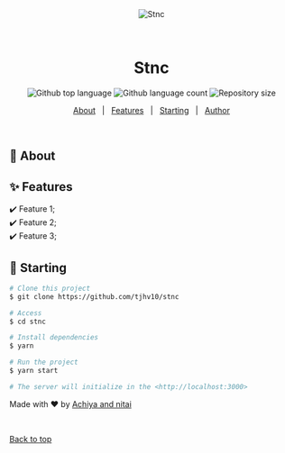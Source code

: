 <div align="center" id="top"> 
  <img src="./.github/app.gif" alt="Stnc" />

  &#xa0;

  <!-- <a href="https://stnc.netlify.app">Demo</a> -->
</div>

<h1 align="center">Stnc</h1>

<p align="center">
  <img alt="Github top language" src="https://img.shields.io/github/languages/top/tjhv10/stnc?color=56BEB8">

  <img alt="Github language count" src="https://img.shields.io/github/languages/count/tjhv10/stnc?color=56BEB8">

  <img alt="Repository size" src="https://img.shields.io/github/repo-size/tjhv10/stnc?color=56BEB8">

  <!-- <img alt="Github issues" src="https://img.shields.io/github/issues/{{YOUR_GITHUB_USERNAME}}/stnc?color=56BEB8" /> -->

  <!-- <img alt="Github forks" src="https://img.shields.io/github/forks/{{YOUR_GITHUB_USERNAME}}/stnc?color=56BEB8" /> -->

  <!-- <img alt="Github stars" src="https://img.shields.io/github/stars/{{YOUR_GITHUB_USERNAME}}/stnc?color=56BEB8" /> -->
</p>

<!-- Status -->

<!-- <h4 align="center"> 
	🚧  Stnc 🚀 Under construction...  🚧
</h4> 

<hr> -->

<p align="center">
  <a href="#dart-about">About</a> &#xa0; | &#xa0; 
  <a href="#sparkles-features">Features</a> &#xa0; | &#xa0;
  <a href="#checkered_flag-starting">Starting</a> &#xa0; | &#xa0;
  <a href="https://github.com/tjhv10" target="_blank">Author</a>
</p>

<br>

## :dart: About ##



## :sparkles: Features ##

:heavy_check_mark: Feature 1;\
:heavy_check_mark: Feature 2;\
:heavy_check_mark: Feature 3;

## :checkered_flag: Starting ##

```bash
# Clone this project
$ git clone https://github.com/tjhv10/stnc

# Access
$ cd stnc

# Install dependencies
$ yarn

# Run the project
$ yarn start

# The server will initialize in the <http://localhost:3000>
```



Made with :heart: by <a href="https://github.com/tjhv10" target="_blank">Achiya and nitai</a>

&#xa0;

<a href="#top">Back to top</a>
